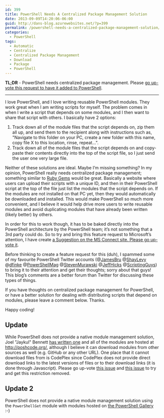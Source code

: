 ```yaml
---
id: 399
title: PowerShell Needs A Centralized Package Management Solution
date: 2013-09-09T14:20:06-06:00
guid: http://dans-blog.azurewebsites.net/?p=399
permalink: /powershell-needs-a-centralized-package-management-solution/
categories:
  - PowerShell
tags:
  - Automatic
  - Centralize
  - Centralized Package Management
  - Download
  - Package
  - PowerShell
---
```


__TL;DR__ - PowerShell needs centralized package management. Please [go up-vote this request to have it added to PowerShell](https://connect.microsoft.com/PowerShell/feedback/details/800050/centralized-package-management-for-powershell).

---

I love PowerShell, and I love writing reusable PowerShell modules. They work great when I am writing scripts for myself. The problem comes in when I write a script that depends on some modules, and I then want to share that script with others. I basically have 2 options:

  1. Track down all of the module files that the script depends on, zip them all up, and send them to the recipient along with instructions such as, "Navigate to this folder on your PC, create a new folder with this name, copy file X to this location, rinse, repeat...".
  2. Track down all of the module files that the script depends on and copy-paste their contents directly into the top of the script file, so I just send the user one very large file.

Neither of these solutions are ideal. Maybe I’m missing something? In my opinion, PowerShell really needs centralized package management; something similar to [Ruby Gems](http://rubygems.org/) would be great. Basically a website where users can upload their scripts with a unique ID, and then in their PowerShell script at the top of the file just list the modules that the script depends on. If the modules are not installed on that PC yet, then they would automatically be downloaded and installed. This would make PowerShell so much more convenient, and I believe it would help drive more users to write reusable modules and avoid duplicating modules that have already been written (likely better) by others.

In order for this to work though, it has to be baked directly into the PowerShell architecture by the PowerShell team; it’s not something that a 3rd party could do. So to try and bring this feature request to Microsoft’s attention, I have create [a Suggestion on the MS Connect site. Please go up-vote it](https://connect.microsoft.com/PowerShell/feedback/details/800050/centralized-package-management-for-powershell).

Before thinking to create a feature request for this (duh), I spammed some of my favourite PowerShell Twitter accounts (@[JamesBru](http://twitter.com/JamesBru) @[ShayLevy](http://twitter.com/ShayLevy) @[dfinke](http://twitter.com/dfinke) @[PowerShellMag](http://twitter.com/PowerShellMag) @[StevenMurawski](http://twitter.com/StevenMurawski) @[JeffHicks](http://twitter.com/JeffHicks) @[ScriptingGuys](http://twitter.com/ScriptingGuys)) to bring it to their attention and get their thoughts; sorry about that guys! This blog’s comments are a better forum than Twitter for discussing these types of things.

If you have thoughts on centralized package management for PowerShell, or have a better solution for dealing with distributing scripts that depend on modules, please leave a comment below. Thanks.

Happy coding!

## Update

While PowerShell does not provide a native module management solution, Joel "Jaykul" Bennett [has written one](http://poshcode.org/PoshCode.psm1) and all of the modules are hosted at <http://poshcode.org/>, although I believe it can download modules from other sources as well (e.g. GitHub or any other URL). One place that it cannot download files from is CodePlex since CodePlex does not provide direct download links to the latest versions of files or to their download links (it is done through Javascript). Please go up-vote [this issue](https://codeplex.codeplex.com/workitem/26859) and [this issue](https://codeplex.codeplex.com/workitem/25828) to try and get this restriction removed.

## Update 2

PowerShell does not provide a native module management solution using the `PowerShellGet` module with modules hosted on [the PowerShell Gallery](https://www.powershellgallery.com/) :-)
